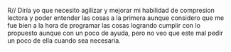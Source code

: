 R// Diría yo que necesito agilizar y mejorar mi habilidad de compresion lectora y poder entender las cosas a la primera aunque considero que me fue bien a la hora de programar las cosas logrando cumplir con lo propuesto aunque con un poco de ayuda, pero no veo que este mal pedir un poco de ella cuando sea necesaria.
